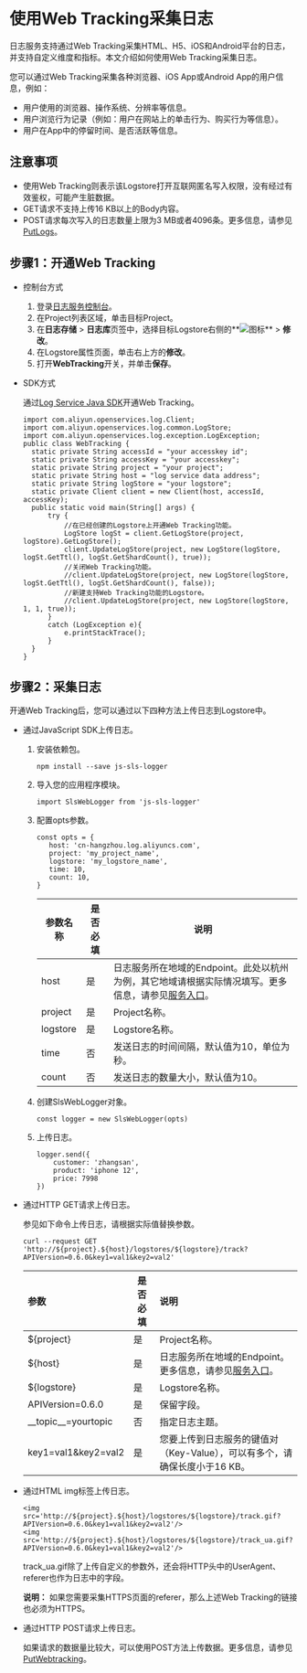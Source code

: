 # 使用Web Tracking采集日志

日志服务支持通过Web Tracking采集HTML、H5、iOS和Android平台的日志，并支持自定义维度和指标。本文介绍如何使用Web Tracking采集日志。

您可以通过Web Tracking采集各种浏览器、iOS App或Android App的用户信息，例如：

-   用户使用的浏览器、操作系统、分辨率等信息。
-   用户浏览行为记录（例如：用户在网站上的单击行为、购买行为等信息）。
-   用户在App中的停留时间、是否活跃等信息。

## 注意事项

-   使用Web Tracking则表示该Logstore打开互联网匿名写入权限，没有经过有效鉴权，可能产生脏数据。
-   GET请求不支持上传16 KB以上的Body内容。
-   POST请求每次写入的日志数量上限为3 MB或者4096条。更多信息，请参见[PutLogs](/intl.zh-CN/开发指南/API参考/日志库相关接口/PutLogs.md)。

## 步骤1：开通Web Tracking

-   控制台方式
    1.  登录[日志服务控制台](https://sls.console.aliyun.com)。
    2.  在Project列表区域，单击目标Project。
    3.  在**日志存储** \> **日志库**页签中，选择目标Logstore右侧的**![图标](https://static-aliyun-doc.oss-accelerate.aliyuncs.com/assets/img/zh-CN/1140559951/p65765.png)** \> **修改**。
    4.  在Logstore属性页面，单击右上方的**修改**。
    5.  打开**WebTracking**开关，并单击**保存**。
-   SDK方式

    通过[Log Service Java SDK](https://github.com/aliyun/aliyun-log-java-sdk)开通Web Tracking。

    ```
    import com.aliyun.openservices.log.Client;
    import com.aliyun.openservices.log.common.LogStore;
    import com.aliyun.openservices.log.exception.LogException;
    public class WebTracking {
      static private String accessId = "your accesskey id";
      static private String accessKey = "your accesskey";
      static private String project = "your project";
      static private String host = "log service data address";
      static private String logStore = "your logstore";
      static private Client client = new Client(host, accessId, accessKey);
      public static void main(String[] args) {
          try {
              //在已经创建的Logstore上开通Web Tracking功能。
              LogStore logSt = client.GetLogStore(project, logStore).GetLogStore();
              client.UpdateLogStore(project, new LogStore(logStore, logSt.GetTtl(), logSt.GetShardCount(), true));
              //关闭Web Tracking功能。
              //client.UpdateLogStore(project, new LogStore(logStore, logSt.GetTtl(), logSt.GetShardCount(), false));
              //新建支持Web Tracking功能的Logstore。
              //client.UpdateLogStore(project, new LogStore(logStore, 1, 1, true));
          }
          catch (LogException e){
              e.printStackTrace();
          }
      }
    }
    ```


## 步骤2：采集日志

开通Web Tracking后，您可以通过以下四种方法上传日志到Logstore中。

-   通过JavaScript SDK上传日志。
    1.  安装依赖包。

        ```
        npm install --save js-sls-logger
        ```

    2.  导入您的应用程序模块。

        ```
        import SlsWebLogger from 'js-sls-logger'
        ```

    3.  配置opts参数。

        ```
        const opts = {
           host: 'cn-hangzhou.log.aliyuncs.com',      
           project: 'my_project_name',                 
           logstore: 'my_logstore_name',               
           time: 10, 
           count: 10, 
        }
        ```

        |参数名称|是否必填|说明|
        |----|----|--|
        |host|是|日志服务所在地域的Endpoint。此处以杭州为例，其它地域请根据实际情况填写。更多信息，请参见[服务入口](/intl.zh-CN/开发指南/API参考/服务入口.md)。|
        |project|是|Project名称。|
        |logstore|是|Logstore名称。|
        |time|否|发送日志的时间间隔，默认值为10，单位为秒。|
        |count|否|发送日志的数量大小，默认值为10。|

    4.  创建SlsWebLogger对象。

        ```
        const logger = new SlsWebLogger(opts)
        ```

    5.  上传日志。

        ```
        logger.send({ 
            customer: 'zhangsan',
            product: 'iphone 12',
            price: 7998  
        })
        ```

-   通过HTTP GET请求上传日志。

    参见如下命令上传日志，请根据实际值替换参数。

    ```
    curl --request GET 'http://${project}.${host}/logstores/${logstore}/track?APIVersion=0.6.0&key1=val1&key2=val2'
    ```

    |参数|是否必填|说明|
    |:-|----|:-|
    |$\{project\}|是|Project名称。|
    |$\{host\}|是|日志服务所在地域的Endpoint。更多信息，请参见[服务入口](/intl.zh-CN/开发指南/API参考/服务入口.md)。|
    |$\{logstore\}|是|Logstore名称。|
    |APIVersion=0.6.0|是|保留字段。|
    |\_\_topic\_\_=yourtopic|否|指定日志主题。|
    |key1=val1&key2=val2|是|您要上传到日志服务的键值对（Key-Value），可以有多个，请确保长度小于16 KB。|

-   通过HTML img标签上传日志。

    ```
    <img src='http://${project}.${host}/logstores/${logstore}/track.gif?APIVersion=0.6.0&key1=val1&key2=val2'/>
    <img src='http://${project}.${host}/logstores/${logstore}/track_ua.gif?APIVersion=0.6.0&key1=val1&key2=val2'/>
    ```

    track\_ua.gif除了上传自定义的参数外，还会将HTTP头中的UserAgent、referer也作为日志中的字段。

    **说明：** 如果您需要采集HTTPS页面的referer，那么上述Web Tracking的链接也必须为HTTPS。

-   通过HTTP POST请求上传日志。

    如果请求的数据量比较大，可以使用POST方法上传数据。更多信息，请参见[PutWebtracking](/intl.zh-CN/开发指南/API参考/日志库相关接口/PutWebtracking.md)。


